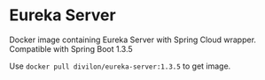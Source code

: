 Eureka Server
=============

Docker image containing Eureka Server with Spring Cloud wrapper.
Compatible with Spring Boot 1.3.5

Use `docker pull divilon/eureka-server:1.3.5` to get image.